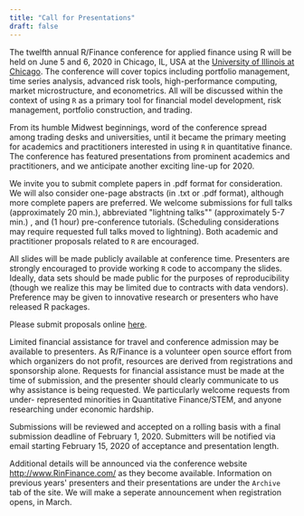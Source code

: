 ```yaml
---
title: "Call for Presentations"
draft: false
---
```


The twelfth annual R/Finance conference for applied finance using R will be
held on June 5 and 6, 2020 in Chicago, IL, USA at the [University of Illinois
at Chicago](www.uic.edu). The conference will cover topics including portfolio
management, time series analysis, advanced risk tools, high-performance
computing, market microstructure, and econometrics. All will be discussed
within the context of using `R` as a primary tool for financial model
development, risk management, portfolio construction, and trading.

From its humble Midwest beginnings, word of the conference spread among trading 
desks and universities, until it became the primary meeting for academics and
practitioners interested in using `R` in quantitative finance. The conference 
has featured presentations from prominent academics and practitioners, and we 
anticipate another exciting line-up for 2020.

We invite you to submit complete papers in .pdf format for consideration. We
will also consider one-page abstracts (in .txt or .pdf format), although more
complete papers are preferred. We welcome submissions for full talks
(approximately 20 min.), abbreviated "lightning talks"" (approximately 5-7 min.)
, and (1 hour) pre-conference tutorials. (Scheduling considerations may require
requested full talks moved to lightning). Both academic and practitioner
proposals related to `R` are encouraged.

All slides will be made publicly available at conference time. Presenters are
strongly encouraged to provide working `R` code to accompany the slides.
Ideally, data sets should be made public for the purposes of reproducibility
(though we realize this may be limited due to contracts with data vendors).
Preference may be given to innovative research or presenters who have
released R packages.

Please submit proposals online [here](http://uic.cvent.com/d/1hqrb9/4W).

Limited financial assistance for travel and conference admission may be
available to presenters. As R/Finance is a volunteer open source effort from
which organizers do not profit, resources are derived from registrations and
sponsorship alone. Requests for financial assistance must be made at the time
of submission, and the presenter should clearly communicate to us why
assistance is being requested. We particularly welcome requests from under-
represented minorities in Quantitative Finance/STEM, and anyone researching
under economic hardship.

Submissions will be reviewed and accepted on a rolling basis with a final
submission deadline of February 1, 2020. Submitters will be notified via email
starting February 15, 2020 of acceptance and presentation length.

Additional details will be announced via the conference website
http://www.RinFinance.com/ as they become available. Information on previous
years' presenters and their presentations are under the `Archive` tab of the 
site. We will make a seperate announcement when registration opens, in March.

